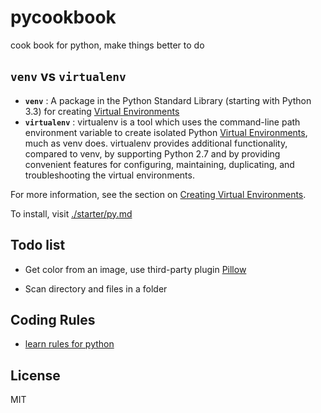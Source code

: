 # pycookbook
cook book for python, make things better to do

## **`venv`** vs **`virtualenv`**
- **`venv`** : A package in the Python Standard Library (starting with Python 3.3) for creating [Virtual Environments]
- **`virtualenv`** : virtualenv is a tool which uses the command-line path environment variable to create isolated Python [Virtual Environments], much as venv does. virtualenv provides additional functionality, compared to venv, by supporting Python 2.7 and by providing convenient features for configuring, maintaining, duplicating, and troubleshooting the virtual environments. 

For more information, see the section on [Creating Virtual Environments].

To install, visit [./starter/py.md](./starter/py.md###&nbsp;Virtual&nbsp;Environments)

[Virtual Environments]:(https://packaging.python.org/glossary/#term-Virtual-Environment)
[Creating Virtual Environments]:(https://packaging.python.org/tutorials/installing-packages/#creating-and-using-virtual-environments)

## Todo list
- Get color from an image, use third-party plugin [Pillow](https://pypi.org/project/Pillow/)

- Scan directory and files in a folder

## Coding Rules

- [learn rules for python](https://www.python.org/dev/peps/pep-0008/)

## License
MIT